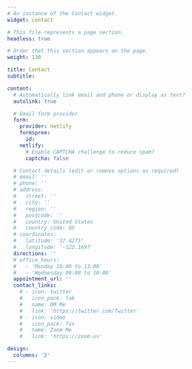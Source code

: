 ```yaml
---
# An instance of the Contact widget.
widget: contact

# This file represents a page section.
headless: true

# Order that this section appears on the page.
weight: 130

title: Contact
subtitle:

content:
  # Automatically link email and phone or display as text?
  autolink: true

  # Email form provider
  form:
    provider: netlify
    formspree:
      id:
    netlify:
      # Enable CAPTCHA challenge to reduce spam?
      captcha: false

  # Contact details (edit or remove options as required)
  # email: ''
  # phone: ''
  # address:
  #   street: ''
  #   city: ''
  #   region: ''
  #   postcode: ''
  #   country: United States
  #   country_code: US
  # coordinates:
  #   latitude: '37.4275'
  #   longitude: '-122.1697'
  directions: ''
  # office_hours:
  #   - 'Monday 10:00 to 13:00'
  #   - 'Wednesday 09:00 to 10:00'
  appointment_url: ''
  contact_links:
    # - icon: twitter
    #   icon_pack: fab
    #   name: DM Me
    #   link: 'https://twitter.com/Twitter'
    # - icon: video
    #   icon_pack: fas
    #   name: Zoom Me
    #   link: 'https://zoom.us'

design:
  columns: '2'
---
```

